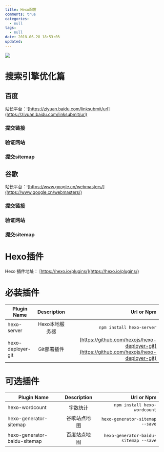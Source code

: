 ```yaml
---
title: Hexo配置
comments: true
categories:
  - null
tags:
  - null
date: 2018-06-28 18:53:03
updated:
---
```

![](http://pbedarn4e.bkt.clouddn.com/image/png/Hexo_Plugins.png)
<!-- more -->

# 搜索引擎优化篇
## 百度
站长平台：![https://ziyuan.baidu.com/linksubmit/url](https://ziyuan.baidu.com/linksubmit/url)
### 提交链接
### 验证网站
### 提交sitemap

## 谷歌
站长平台：![https://www.google.cn/webmasters/](https://www.google.cn/webmasters/)
### 提交链接
### 验证网站
### 提交sitemap

# Hexo插件
Hexo 插件地址： [https://hexo.io/plugins/](https://hexo.io/plugins/)

# 必装插件
Plugin Name | Description | Url or Npm
-|:-:|-:
hexo-server | Hexo本地服务器 | `npm install hexo-server`
hexo-deployer-git | Git部署插件 | [https://github.com/hexojs/hexo-deployer-git](https://github.com/hexojs/hexo-deployer-git)


# 可选插件
Plugin Name | Description | Url or Npm
-|:-:|-:
hexo-wordcount | 字数统计 | `npm install hexo-wordcount`
hexo-generator-sitemap| 谷歌站点地图 | `hexo-generator-sitemap --save`
hexo-generator-baidu-sitemap| 百度站点地图 | `hexo-generator-baidu-sitemap --save`
